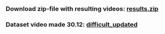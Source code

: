 ### Download zip-file with resulting videos: [results.zip](https://drive.google.com/file/d/1jC5T2DnXnEueWWTgjA3Z51V3zdQibNiy/view?usp=share_link)
### Dataset video made 30.12: [difficult_updated](https://drive.google.com/file/d/1uQLNGt_rjEfnx9ywXx6kovWpGQ8t0CPw/view?usp=sharing)

